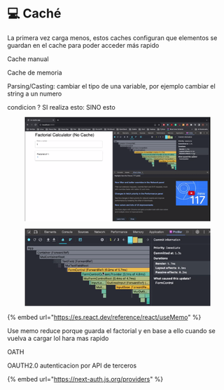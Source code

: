 # 💻 Caché

La primera vez carga menos, estos caches configuran que elementos se guardan en el cache para poder acceder más rapido



Cache manual&#x20;

Cache de memoria



Parsing/Casting: cambiar el tipo de una variable, por ejemplo cambiar el string a un numero

condicion ? SI realiza esto: SINO esto



<figure><img src="../.gitbook/assets/image (48).png" alt=""><figcaption></figcaption></figure>

<figure><img src="../.gitbook/assets/image (49).png" alt=""><figcaption></figcaption></figure>

{% embed url="https://es.react.dev/reference/react/useMemo" %}



Use memo reduce porque guarda el factorial y en base a ello cuando se vuelva a cargar lol hara mas rapido



OATH



OAUTH2.0 autenticacion por API de terceros

{% embed url="https://next-auth.js.org/providers" %}





